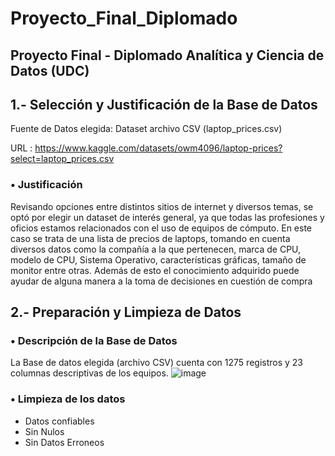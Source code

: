 # Proyecto_Final_Diplomado

## Proyecto Final - Diplomado Analítica y Ciencia de Datos (UDC)

## 1.- Selección y Justificación de la Base de Datos

Fuente de Datos elegida: Dataset archivo CSV (laptop_prices.csv)

URL :  https://www.kaggle.com/datasets/owm4096/laptop-prices?select=laptop_prices.csv

### •	Justificación
Revisando opciones entre distintos sitios de internet y diversos temas, se optó por elegir un dataset de interés general, ya que todas las profesiones y oficios estamos relacionados con el uso de equipos de cómputo. En este caso se trata de una lista de precios de laptops, tomando en cuenta diversos datos como la compañía a la que pertenecen, marca de CPU, modelo de CPU, Sistema Operativo, características gráficas, tamaño de monitor entre otras.
Además de esto el conocimiento adquirido puede ayudar de alguna manera a la toma de decisiones en cuestión de compra


## 2.- Preparación y Limpieza de Datos

### •	Descripción de la Base de Datos
La Base de datos elegida (archivo CSV) cuenta con 1275 registros y 23 columnas descriptivas de los equipos.
![image](https://github.com/user-attachments/assets/8fefc9bd-d767-4869-8103-1cc824046d61)

### •	Limpieza de los datos
- Datos confiables
- Sin Nulos
- Sin Datos Erroneos





